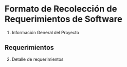 # Formato de Recolección de Requerimientos de Software
1. Información General del Proyecto

## Requerimientos
2. Detalle de requerimientos
